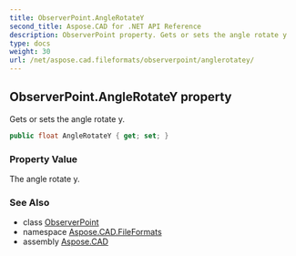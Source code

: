 ```yaml
---
title: ObserverPoint.AngleRotateY
second_title: Aspose.CAD for .NET API Reference
description: ObserverPoint property. Gets or sets the angle rotate y
type: docs
weight: 30
url: /net/aspose.cad.fileformats/observerpoint/anglerotatey/
---
```

## ObserverPoint.AngleRotateY property

Gets or sets the angle rotate y.

```csharp
public float AngleRotateY { get; set; }
```

### Property Value

The angle rotate y.

### See Also

* class [ObserverPoint](../)
* namespace [Aspose.CAD.FileFormats](../../../aspose.cad.fileformats/)
* assembly [Aspose.CAD](../../../)


